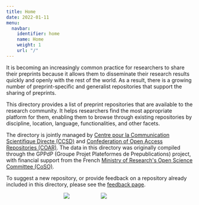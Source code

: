 ```yaml
---
title: Home
date: 2022-01-11
menu:
  navbar:
    identifier: home
    name: Home
    weight: 1
    url: "/"
---
```


It is becoming an increasingly common practice for researchers to share their preprints because it allows them to disseminate their research results quickly and openly with the rest of the world. As a result, there is a growing number of preprint-specific and generalist repositories that support the sharing of preprints.

This directory provides a list of preprint repositories that are available to the research community. It helps researchers find the most appropriate platform for them, enabling them to browse through existing repositories by discipline, location, language, functionalities, and other facets.

The directory is jointly managed by [Centre pour la Communication Scientifique Directe (CCSD)](https://www.ccsd.cnrs.fr/en/) and [Confederation of Open Access Repositories (COAR)](https://www.coar-repositories.org). The data in this directory was originally compiled through the GPPdP (Groupe Projet Plateformes de Prepublications) project, with financial support from the French [Ministry of Research's Open Science Committee (CoSO)](https://www.ouvrirlascience.fr/the-committee-for-open-science/).

To suggest a new repository, or provide feedback on a repository already included in this directory, please see the [feedback page](/feedback).

<div style="text-align: center;">
<a href="https://www.coar-repositories.org"><img src="/images/coar_logo.png" style="margin-right: 80px; max-width: 250px"/></a>
<a href="https://www.ouvrirlascience.fr/the-committee-for-open-science/"><img src="/images/ccsd_logo.png" style="margin-right: 80px; max-width: 250px"/></a>
</div>